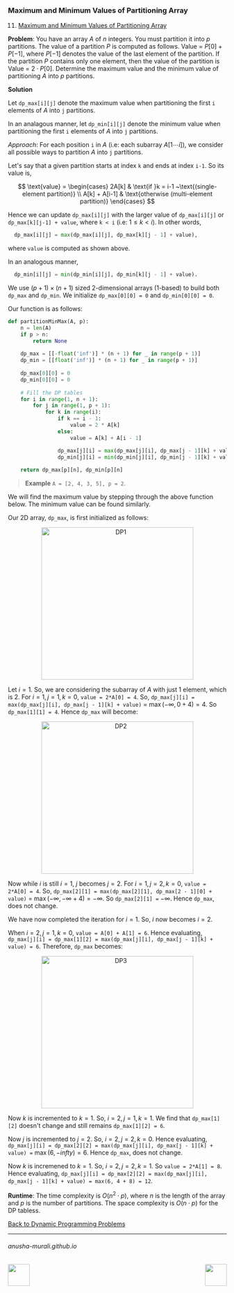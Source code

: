 ### Maximum and Minimum Values of Partitioning Array

11. [Maximum and Minimum Values of Partitioning Array](./array_partitioning.md)
    
**Problem**: You have an array $A$ of $n$ integers. You must partition it into $p$ partitions. 
The value of a partition $P$ is computed as follows. Value = $P[0] + P[-1]$, where $P[-1]$ denotes the value of the last element of the partition. If the partition $P$ contains 
only one element, then the value of the partition is Value = $2\cdot P[0]$.
Determine the maximum value and the minimum value of partitioning $A$ into $p$ partitions.

**Solution**

Let `dp_max[i][j]` denote the maximum value when partitioning the first `i` elements of $A$ into `j` partitions.

In an analagous manner, let `dp_min[i][j]` denote the minimum value when partitioning the first `i` elements of $A$ into `j` partitions.

*Approach*: For each position `i` in $A$ (i.e: each subarray $A[1\cdots i]$), we consider all possible ways to partition $A$ into `j` partitions.

Let's say that a given partition starts at index `k` and ends at index `i-1`. So its value is,

$$
\text{value} = 
\begin{cases}
2A[k] & \text{if }k = i-1 ~\text{(single-element partition)} \\
A[k] + A[i-1] & \text{otherwise (multi-element partition)}
\end{cases}
$$

Hence we can update `dp_max[i][j]` with the larger value of `dp_max[i][j]` or `dp_max[k][j-1] + value`, where `k < i` (i.e: $1 \leq k < i$). In other words,

```python
  dp_max[i][j] = max(dp_max[i][j], dp_max[k][j - 1] + value),
```
where `value` is computed as shown above.

In an analogous manner,

```python
  dp_min[i][j] = min(dp_min[i][j], dp_min[k][j - 1] + value).
```

We use $(p+1) \times (n+1)$ sized 2-dimensional arrays (1-based) to build both `dp_max` and `dp_min`. We initialize `dp_max[0][0] = 0` and `dp_min[0][0] = 0`. 

Our function is as follows:

```python
def partitionMinMax(A, p):
    n = len(A)
    if p > n:
        return None  
    
    dp_max = [[-float('inf')] * (n + 1) for _ in range(p + 1)]
    dp_min = [[float('inf')] * (n + 1) for _ in range(p + 1)]
    
    dp_max[0][0] = 0
    dp_min[0][0] = 0
    
    # Fill the DP tables
    for i in range(1, n + 1):
        for j in range(1, p + 1):
            for k in range(i):
                if k == i - 1:
                    value = 2 * A[k]
                else:
                    value = A[k] + A[i - 1]

                dp_max[j][i] = max(dp_max[j][i], dp_max[j - 1][k] + value)
                dp_min[j][i] = min(dp_min[j][i], dp_min[j - 1][k] + value)
    
    return dp_max[p][n], dp_min[p][n]
```

> **Example** `A = [2, 4, 3, 5], p = 2`.
>

We will find the maximum value by stepping through the above function below. The minimum value can be found similarly.

Our 2D array, `dp_max`, is first initialized as follows:

<p align="center"> <img width="350" alt="DP1" src="https://github.com/user-attachments/assets/1ea9e871-d8f5-489e-b745-128e425e901e" /> </p>

Let $i = 1$. So, we are considering the subarray of $A$ with just 1 element, which is 2.  For $i=1, j=1, k=0$, `value = 2*A[0] = 4`.
So, `dp_max[j][i] = max(dp_max[j][i], dp_max[j - 1][k] + value)` = $\max(-\infty, 0 + 4) = 4$. So `dp_max[1][1] = 4`. Hence `dp_max` will become:

<p align="center"> <img width="350" alt="DP2" src="https://github.com/user-attachments/assets/3fb37e9c-ed03-4fc5-9e8b-6692080b2026" /> </p>

Now while $i$ is still $i = 1$, $j$ becomes $j = 2$. For $i=1, j=2, k=0$, `value = 2*A[0] = 4`. 
So, `dp_max[2][1] = max(dp_max[2][1], dp_max[2 - 1][0] + value)` = $\max(-\infty, -\infty + 4) = -\infty$. So `dp_max[2][1] =` $-\infty$. Hence `dp_max`, does not change.

We have now completed the iteration for $i=1$. So, $i$ now becomes $i=2$.

When $i=2, j = 1, k =0$, `value = A[0] + A[1] = 6`. Hence evaluating,
`dp_max[j][i] = dp_max[1][2] = max(dp_max[j][i], dp_max[j - 1][k] + value) = 6`. Therefore, `dp_max` becomes:

<p align="center"> 
<img width="350" alt="DP3" src="https://github.com/user-attachments/assets/147428da-ac2e-4ce0-827b-0ba2e5dfc929" />
</p>

Now $k$ is incremented to $k = 1$. So, $i=2, j = 1, k = 1$. We find that `dp_max[1][2]` doesn't change and still remains `dp_max[1][2] = 6`.

Now $j$ is incremented to $j = 2$. So, $i=2, j=2, k=0$.  Hence evaluating,
`dp_max[j][i] = dp_max[2][2] = max(dp_max[j][i], dp_max[j - 1][k] + value) =` $\max(6, -infty) = 6$. Hence `dp_max`, does not change.

Now $k$ is incremened to $k=1$. So, $i=2, j=2, k=1$. So `value = 2*A[1] = 8`.  Hence evaluating,
`dp_max[j][i] = dp_max[2][2] = max(dp_max[j][i], dp_max[j - 1][k] + value) = max(6, 4 + 8) = 12`.

**Runtime**: The time complexity is $O(n^2\cdot p)$, where $n$ is the length of the array and $p$ is the number of partitions. The space complexity is $O(n \cdot p)$ for the DP tabless.

[Back to Dynamic Programming Problems](./problems.md)

* * *
###### anusha-murali.github.io

<img src="https://github.com/anusha-murali/anusha-murali.github.io/assets/111596338/639243aa-2857-4595-a65a-7852762bb002" width="50" height="50" align="left">

[<img src="https://github.com/user-attachments/assets/989cfb30-4fb8-40f8-a812-8a054869aa32" width="50" height="50" align="right">](../index.md)
